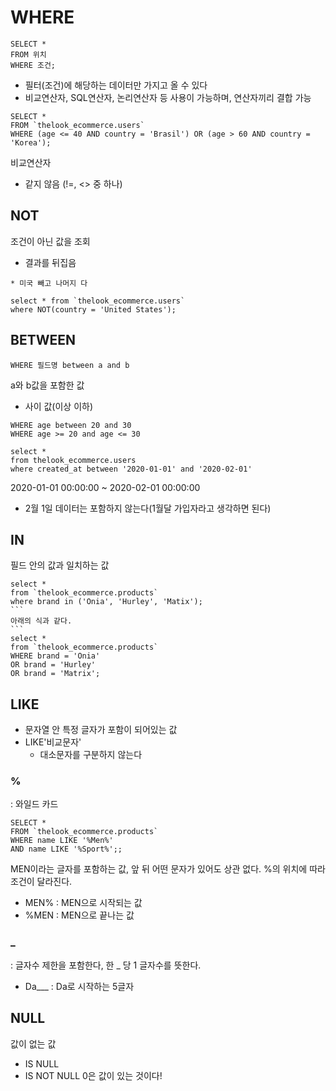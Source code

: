 WHERE
====
```
SELECT *
FROM 위치
WHERE 조건;
```
- 필터(조건)에 해당하는 데이터만 가지고 올 수 있다
- 비교연산자, SQL연산자, 논리연산자 등 사용이 가능하며, 연산자끼리 결합 가능
```
SELECT *
FROM `thelook_ecommerce.users`
WHERE (age <= 40 AND country = 'Brasil') OR (age > 60 AND country = 'Korea');
```

비교연산자
- 같지 않음 (!=, <> 중 하나)

NOT
---
조건이 아닌 값을 조회
- 결과를 뒤집음
```
* 미국 빼고 나머지 다

select * from `thelook_ecommerce.users`
where NOT(country = 'United States');
```

BETWEEN
-------
````
WHERE 필드명 between a and b
````
a와 b값을 포함한 값
- 사이 값(이상 이하)
```
WHERE age between 20 and 30
WHERE age >= 20 and age <= 30
```
```
select *
from thelook_ecommerce.users
where created_at between '2020-01-01' and '2020-02-01'
```
2020-01-01 00:00:00 ~ 2020-02-01 00:00:00
- 2월 1일 데이터는 포함하지 않는다(1월달 가입자라고 생각하면 된다)

IN
--
필드 안의 값과 일치하는 값
````
select * 
from `thelook_ecommerce.products`
where brand in ('Onia', 'Hurley', 'Matix');
```
아래의 식과 같다.
```
select * 
from `thelook_ecommerce.products`
WHERE brand = 'Onia'
OR brand = 'Hurley'
OR brand = 'Matrix';
````

LIKE
----
- 문자열 안 특정 글자가 포함이 되어있는 값
- LIKE'비교문자'
  - 대소문자를 구분하지 않는다
  
### % 
: 와일드 카드
```
SELECT *
FROM `thelook_ecommerce.products`
WHERE name LIKE '%Men%' 
AND name LIKE '%Sport%';;
```
MEN이라는 글자를 포함하는 값, 앞 뒤 어떤 문자가 있어도 상관 없다.
%의 위치에 따라 조건이 달라진다.
- MEN% : MEN으로 시작되는 값
- %MEN : MEN으로 끝나는 값

### _ 
: 글자수 제한을 포함한다, 한 _ 당 1 글자수를 뜻한다.
- Da___ : Da로 시작하는 5글자

NULL
----
값이 없는 값
- IS NULL
- IS NOT NULL
0은 값이 있는 것이다!

